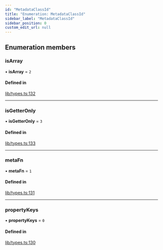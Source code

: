 ```yaml
---
id: "MetadataClassId"
title: "Enumeration: MetadataClassId"
sidebar_label: "MetadataClassId"
sidebar_position: 0
custom_edit_url: null
---
```


## Enumeration members

### isArray

• **isArray** = `2`

#### Defined in

[lib/types.ts:132](https://github.com/ttshivers/mapper/blob/efc4cb9d/packages/core/src/lib/types.ts#L132)

___

### isGetterOnly

• **isGetterOnly** = `3`

#### Defined in

[lib/types.ts:133](https://github.com/ttshivers/mapper/blob/efc4cb9d/packages/core/src/lib/types.ts#L133)

___

### metaFn

• **metaFn** = `1`

#### Defined in

[lib/types.ts:131](https://github.com/ttshivers/mapper/blob/efc4cb9d/packages/core/src/lib/types.ts#L131)

___

### propertyKeys

• **propertyKeys** = `0`

#### Defined in

[lib/types.ts:130](https://github.com/ttshivers/mapper/blob/efc4cb9d/packages/core/src/lib/types.ts#L130)
